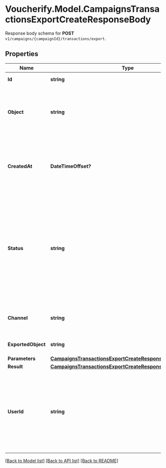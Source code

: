 # Voucherify.Model.CampaignsTransactionsExportCreateResponseBody
Response body schema for **POST** `v1/campaigns/{campaignId}/transactions/export`.

## Properties

Name | Type | Description | Notes
------------ | ------------- | ------------- | -------------
**Id** | **string** | Unique export ID. | [optional] 
**Object** | **string** | The type of object being represented. This object stores information about the &#x60;export&#x60;. | [optional] 
**CreatedAt** | **DateTimeOffset?** | Timestamp representing the date and time when the export was scheduled in ISO 8601 format. | [optional] 
**Status** | **string** | Status of the export. Informs you whether the export has already been completed, i.e. indicates whether the file containing the exported data has been generated. | [optional] 
**Channel** | **string** | The channel through which the export was triggered. | [optional] 
**ExportedObject** | **string** | The type of exported object. | [optional] 
**Parameters** | [**CampaignsTransactionsExportCreateResponseBodyParameters**](CampaignsTransactionsExportCreateResponseBodyParameters.md) |  | [optional] 
**Result** | [**CampaignsTransactionsExportCreateResponseBodyResult**](CampaignsTransactionsExportCreateResponseBodyResult.md) |  | [optional] 
**UserId** | **string** | Identifies the specific user who initiated the export through the Voucherify Dashboard; returned when the &#x60;channel&#x60; value is &#x60;WEBSITE&#x60;. | [optional] 

[[Back to Model list]](../README.md#documentation-for-models) [[Back to API list]](../README.md#documentation-for-api-endpoints) [[Back to README]](../README.md)

